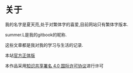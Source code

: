 # 关于

我的名字是夏天亮,处于对繁体字的喜爱,目前网站只有繁体字版本.

summer.L是我的gitbook的昵称.

这些文章都是我对我的学习与生活的记录.

本站[官方正体版](https://xia-tian-liang.gitbook.io/zht/)

 本作品采用[知识共享署名 4.0 国际许可协议](https://creativecommons.org/licenses/by/4.0/)进行许可






